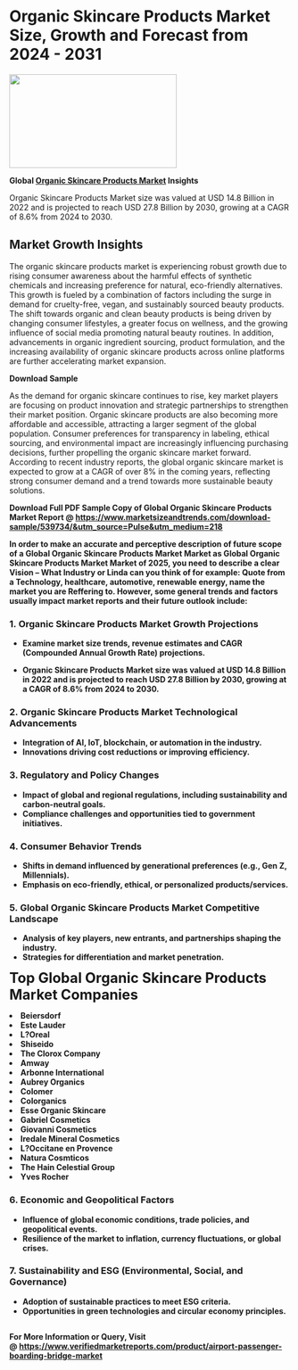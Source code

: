 <H1>Organic Skincare Products Market Size, Growth and Forecast from 2024 - 2031</H1><img class="aligncenter size-medium wp-image-584254" src="https://thirdeyenews.in/wp-content/uploads/2024/09/Global-Market-Research-300x168.jpeg" alt="" width="300" height="168" /><p><strong>Global&nbsp;<a href="https://www.marketsizeandtrends.com/download-sample/539734/&amp;utm_source=Pulse&amp;utm_medium=218">Organic Skincare Products Market</a> Insights</strong></p><p>Organic Skincare Products Market size was valued at USD 14.8 Billion in 2022 and is projected to reach USD 27.8 Billion by 2030, growing at a CAGR of 8.6% from 2024 to 2030.</p><p><h2>Market Growth Insights</h2> <p>The organic skincare products market is experiencing robust growth due to rising consumer awareness about the harmful effects of synthetic chemicals and increasing preference for natural, eco-friendly alternatives. This growth is fueled by a combination of factors including the surge in demand for cruelty-free, vegan, and sustainably sourced beauty products. The shift towards organic and clean beauty products is being driven by changing consumer lifestyles, a greater focus on wellness, and the growing influence of social media promoting natural beauty routines. In addition, advancements in organic ingredient sourcing, product formulation, and the increasing availability of organic skincare products across online platforms are further accelerating market expansion.</p> <p><strong>Download Sample</strong></p> <p>As the demand for organic skincare continues to rise, key market players are focusing on product innovation and strategic partnerships to strengthen their market position. Organic skincare products are also becoming more affordable and accessible, attracting a larger segment of the global population. Consumer preferences for transparency in labeling, ethical sourcing, and environmental impact are increasingly influencing purchasing decisions, further propelling the organic skincare market forward. According to recent industry reports, the global organic skincare market is expected to grow at a CAGR of over 8% in the coming years, reflecting strong consumer demand and a trend towards more sustainable beauty solutions.</p> <p><strong></p><p><span class=""><strong>Download Full PDF Sample Copy of Global Organic Skincare Products Market Report</strong> @ <a href="https://www.marketsizeandtrends.com/download-sample/539734/&amp;utm_source=Pulse&amp;utm_medium=218" target="_blank">https://www.marketsizeandtrends.com/download-sample/539734/&amp;utm_source=Pulse&amp;utm_medium=218</a></span></p><p>In order to make an accurate and perceptive description of future scope of a Global&nbsp;Organic Skincare Products Market Market as Global&nbsp;Organic Skincare Products Market Market of 2025, you need to describe a clear Vision &ndash; What Industry or Linda can you think of for example: Quote from a Technology, healthcare, automotive, renewable energy, name the market you are Reffering to. However, some general trends and factors usually impact market reports and their future outlook include:</p><h3>1.&nbsp;<strong>Organic Skincare Products Market Growth Projections</strong></h3><ul><li>Examine market size trends, revenue estimates and CAGR (Compounded Annual Growth Rate) projections.</li><li><p>Organic Skincare Products Market size was valued at USD 14.8 Billion in 2022 and is projected to reach USD 27.8 Billion by 2030, growing at a CAGR of 8.6% from 2024 to 2030.</p></li></ul><h3>2.&nbsp;<strong>Organic Skincare Products Market Technological Advancements</strong></h3><ul><li>Integration of AI, IoT, blockchain, or automation in the industry.</li><li>Innovations driving cost reductions or improving efficiency.</li></ul><h3>3.&nbsp;<strong>Regulatory and Policy Changes</strong></h3><ul><li>Impact of global and regional regulations, including sustainability and carbon-neutral goals.</li><li>Compliance challenges and opportunities tied to government initiatives.</li></ul><h3>4.&nbsp;<strong>Consumer Behavior Trends</strong></h3><ul><li>Shifts in demand influenced by generational preferences (e.g., Gen Z, Millennials).</li><li>Emphasis on eco-friendly, ethical, or personalized products/services.</li></ul><h3>5.&nbsp;<strong>Global Organic Skincare Products Market Competitive Landscape</strong></h3><ul><li>Analysis of key players, new entrants, and partnerships shaping the industry.</li><li>Strategies for differentiation and market penetration.</li></ul><p data-pm-slice="1 1 []"><span style="color: inherit; font-family: inherit; font-size: 25px;">Top Global Organic Skincare Products Market Companies</span></p><div class="" data-test-id=""><p><li>Beiersdorf</li><li> Este Lauder</li><li> L?Oreal</li><li> Shiseido</li><li> The Clorox Company</li><li> Amway</li><li> Arbonne International</li><li> Aubrey Organics</li><li> Colomer</li><li> Colorganics</li><li> Esse Organic Skincare</li><li> Gabriel Cosmetics</li><li> Giovanni Cosmetics</li><li> Iredale Mineral Cosmetics</li><li> L?Occitane en Provence</li><li> Natura Cosmticos</li><li> The Hain Celestial Group</li><li> Yves Rocher</li></p></div><h3>6.&nbsp;<strong>Economic and Geopolitical Factors</strong></h3><ul><li>Influence of global economic conditions, trade policies, and geopolitical events.</li><li>Resilience of the market to inflation, currency fluctuations, or global crises.</li></ul><h3>7.&nbsp;<strong>Sustainability and ESG (Environmental, Social, and Governance)</strong></h3><ul><li>Adoption of sustainable practices to meet ESG criteria.</li><li>Opportunities in green technologies and circular economy principles.</li></ul><h2><strong style="font-size: 14px;">For More Information or Query, Visit @&nbsp;</strong><a style="background-color: #ffffff; font-size: 14px;" href="https://www.marketsizeandtrends.com/report/organic-skincare-products-market/" target="_blank">https://www.verifiedmarketreports.com/product/airport-passenger-boarding-bridge-market</a></h2>
